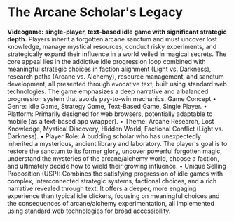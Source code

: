 # The Arcane Scholar's Legacy
**Videogame: single-player, text-based idle game with significant strategic depth.**
Players inherit a forgotten arcane sanctum and must uncover lost knowledge, manage mystical resources, conduct risky experiments, and strategically expand their influence in a world veiled in magical secrets. The core appeal lies in the addictive idle progression loop combined with meaningful strategic choices in faction alignment (Light vs. Darkness), research paths (Arcane vs. Alchemy), resource management, and sanctum development, all presented through evocative text, built using standard web technologies. The game emphasizes a deep narrative and a balanced progression system that avoids pay-to-win mechanics.
Game Concept
    • Genre: Idle Game, Strategy Game, Text-Based Game, Single Player.
    • Platform: Primarily designed for web browsers, potentially adaptable to mobile (as a text-based app wrapper).
    • Theme: Arcane Research, Lost Knowledge, Mystical Discovery, Hidden World, Factional Conflict (Light vs. Darkness).
    • Player Role: A budding scholar who has unexpectedly inherited a mysterious, ancient library and laboratory. The player's goal is to restore the sanctum to its former glory, uncover powerful forgotten magic, understand the mysteries of the arcane/alchemy world, choose a faction, and ultimately decide how to wield their growing influence.
    • Unique Selling Proposition (USP): Combines the satisfying progression of idle games with complex, interconnected strategic systems, factional choices, and a rich narrative revealed through text. It offers a deeper, more engaging experience than typical idle clickers, focusing on meaningful choices and the consequences of arcane/alchemy experimentation, all implemented using standard web technologies for broad accessibility.


